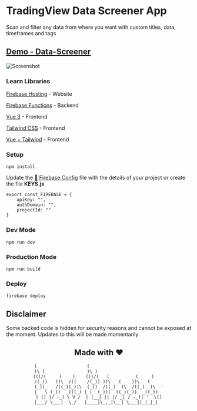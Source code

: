# TradingView Data Screener App

Scan and filter any data from where you want with custom titles, data, timeframes and tags


## [Demo - Data-Screener](https://data-screener.web.app/)

![Screenshot](https://user-images.githubusercontent.com/22216995/151967710-8719cfaf-a18d-4c88-8830-ec5550d5b9e1.png)



### Learn Libraries
[Firebase Hosting](https://firebase.google.com/docs) - Website

[Firebase Functions](https://firebase.google.com/docs/functions) - Backend

[Vue 3](https://v3.vuejs.org/) - Frontend

[Tailwind CSS](https://tailwindcss.com/) - Frontend

[Vue + Tailwind](https://tailwindcss.com/docs/guides/vue-3-vite) - Frontend


### Setup
```
npm install
```

Update the [📂 Firebase Config](src/firebase.ts) file with the details of your project or create the file **KEYS.js**
```
export const FIREBASE = {
    apiKey: "",
    authDomain: "",
    projectId: ""
}
```
### Dev Mode
```
npm run dev
```
### Production Mode
```
npm run build 
```
### Deploy
`firebase deploy`


## Disclaimer
Some backed code is hidden for security reasons and cannot be exposed at the moment. Updates to this will be made momentarily


<center>

## Made with ♥
```
(                   (                            
)\ )                )\ )                         
(()/(     (    )    (()/(   (          (     )    
/(_))   ))\  /((    /(_)) ))\   (    ))\   (     
(_))_   /((_)(_))\  (_))  /((_)  )\  /((_)  )\  '
|   \ (_))  _)((_) | |  (_))(  ((_)(_))  _((_))  
| |) |/ -_) \ V /  | |__| || |/ _| / -_)| '  \()
|___/ \___|  \_/   |____|\_,_|\__| \___||_|_|_|  
```

</center>
